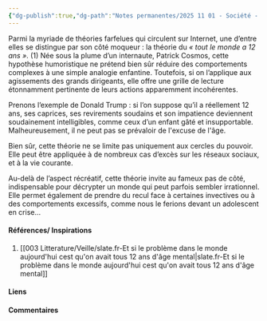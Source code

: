 ```yaml
---
{"dg-publish":true,"dg-path":"Notes permanentes/2025 11 01 - Société - théorie des 12 ans d'âge mental.md","permalink":"/notes-permanentes/2025-11-01-societe-theorie-des-12-ans-d-age-mental/","dgPassFrontmatter":true}
---
```


Parmi la myriade de théories farfelues qui circulent sur Internet, une d’entre elles se distingue par son côté moqueur : la théorie du _« tout le monde a 12 ans »_. (1)
Née sous la plume d’un internaute, Patrick Cosmos, cette hypothèse humoristique ne prétend bien sûr réduire des comportements complexes à une simple analogie enfantine. Toutefois, si on l’applique aux agissements des grands dirigeants, elle offre une grille de lecture étonnamment pertinente de leurs actions apparemment incohérentes. 

Prenons l’exemple de Donald Trump : si l’on suppose qu’il a réellement 12 ans, ses caprices, ses revirements soudains et son impatience deviennent soudainement intelligibles, comme ceux d’un enfant gâté et insupportable. Malheureusement, il ne peut pas se prévaloir de l'excuse de l'âge.

Bien sûr, cette théorie ne se limite pas uniquement aux cercles du pouvoir. Elle peut être appliquée à de nombreux cas d’excès sur les réseaux sociaux, et à la vie courante.  

Au-delà de l’aspect récréatif, cette théorie invite au fameux pas de côté, indispensable pour décrypter un monde qui peut parfois sembler irrationnel. 
Elle permet également de prendre du recul face à certaines invectives ou à des comportements excessifs, comme nous le ferions devant un adolescent en crise…

#### Références/ Inspirations
1. [[003 Litterature/Veille/slate.fr-Et si le problème dans le monde aujourd'hui cest qu'on avait tous 12 ans d'âge mental\|slate.fr-Et si le problème dans le monde aujourd'hui cest qu'on avait tous 12 ans d'âge mental]]

#### Liens



#### Commentaires


